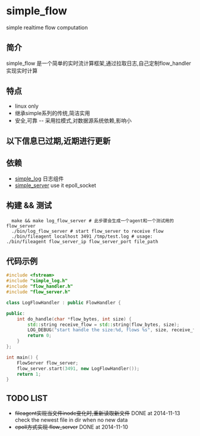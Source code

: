 simple_flow
===========

simple realtime flow computation 

## 简介
simple_flow 是一个简单的实时流计算框架,通过拉取日志,自己定制flow_handler实现实时计算

## 特点
* linux only
* 继承simple系列的传统,简洁实用
* 安全,可靠 -- 采用拉模式,对数据源系统依赖,影响小

## 以下信息已过期,近期进行更新

## 依赖
 * [simple_log](https://github.com/hongliuliao/simple_log) 日志组件
 * [simple_server](https://github.com/hongliuliao/simple_server) use it epoll_socket

## 构建 && 测试
```
  make && make log_flow_server # 此步骤会生成一个agent和一个测试用的flow_server
  ./bin/log_flow_server # start flow_server to receive flow
  ./bin/fileagent localhost 3491 /tmp/test.log # usage: ./bin/fileagent flow_server_ip flow_server_port file_path
```

## 代码示例
```c++
#include <fstream>
#include "simple_log.h"
#include "flow_handler.h"
#include "flow_server.h"

class LogFlowHandler : public FlowHandler {

public:
	int do_handle(char *flow_bytes, int size) {
		std::string receive_flow = std::string(flow_bytes, size);
		LOG_DEBUG("start handle the size:%d, flows %s", size, receive_flow.c_str());
		return 0;
	}
};

int main() {
	FlowServer flow_server;
	flow_server.start(3491, new LogFlowHandler());
	return 1;
}

```
## TODO LIST
 * ~~fileagent实现当文件inode变化时,重新读取新文件~~ DONE at 2014-11-13 check the newest file in dir when no new data
 * ~~epoll方式实现 flow_server~~ DONE at 2014-11-10 
